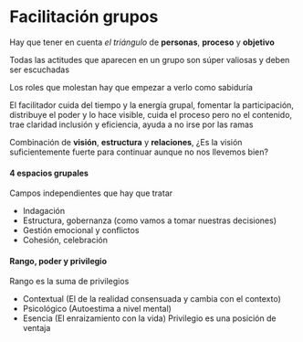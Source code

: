 # Facilitación grupos
Hay que tener en cuenta *el triángulo* de **personas**, **proceso** y **objetivo**

Todas las actitudes que aparecen en un grupo son súper valiosas y deben ser escuchadas

Los roles que molestan hay que empezar a verlo como sabiduría

El facilitador cuida del tiempo y la energía grupal, fomentar la participación, distribuye el poder y lo hace visible, cuida el proceso pero no el contenido, trae claridad inclusión y eficiencia, ayuda a no irse por las ramas

Combinación de **visión**, **estructura** y **relaciones**, ¿Es la visión suficientemente fuerte para continuar aunque no nos llevemos bien?

#### 4 espacios grupales
Campos independientes que hay que tratar
- Indagación
- Estructura, gobernanza (como vamos a tomar nuestras decisiones)
- Gestión emocional y conflictos
- Cohesión, celebración

#### Rango, poder y privilegio
Rango es la suma de privilegios
- Contextual (El de la realidad consensuada y cambia con el contexto)
- Psicológico (Autoestima a nivel mental)
- Esencia (El enraizamiento con la vida)
Privilegio es una posición de ventaja

